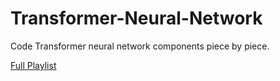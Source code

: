 # Transformer-Neural-Network
Code Transformer neural network components piece by piece. 

[Full Playlist](https://www.youtube.com/playlist?list=PLTl9hO2Oobd97qfWC40gOSU8C0iu0m2l4)
